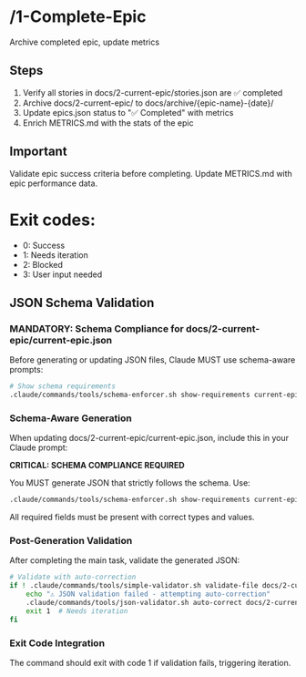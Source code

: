 # /1-Complete-Epic
Archive completed epic, update metrics

## Steps
1. Verify all stories in docs/2-current-epic/stories.json are ✅ completed
2. Archive docs/2-current-epic/ to docs/archive/{epic-name}-{date}/
3. Update epics.json status to "✅ Completed" with metrics
4. Enrich METRICS.md with the stats of the epic

## Important
Validate epic success criteria before completing. Update METRICS.md with epic performance data.

# Exit codes:
- 0: Success
- 1: Needs iteration
- 2: Blocked
- 3: User input needed
## JSON Schema Validation
<!-- JSON_SCHEMA_VALIDATION -->

### MANDATORY: Schema Compliance for docs/2-current-epic/current-epic.json

Before generating or updating JSON files, Claude MUST use schema-aware prompts:

```bash
# Show schema requirements
.claude/commands/tools/schema-enforcer.sh show-requirements current-epic
```

### Schema-Aware Generation
When updating docs/2-current-epic/current-epic.json, include this in your Claude prompt:

**CRITICAL: SCHEMA COMPLIANCE REQUIRED**

You MUST generate JSON that strictly follows the schema. Use:
```bash
.claude/commands/tools/schema-enforcer.sh show-requirements current-epic
```

All required fields must be present with correct types and values.

### Post-Generation Validation
After completing the main task, validate the generated JSON:

```bash
# Validate with auto-correction
if ! .claude/commands/tools/simple-validator.sh validate-file docs/2-current-epic/current-epic.json; then
    echo "⚠ JSON validation failed - attempting auto-correction"
    .claude/commands/tools/json-validator.sh auto-correct docs/2-current-epic/current-epic.json
    exit 1  # Needs iteration
fi
```

### Exit Code Integration
The command should exit with code 1 if validation fails, triggering iteration.

<!-- /JSON_SCHEMA_VALIDATION -->
